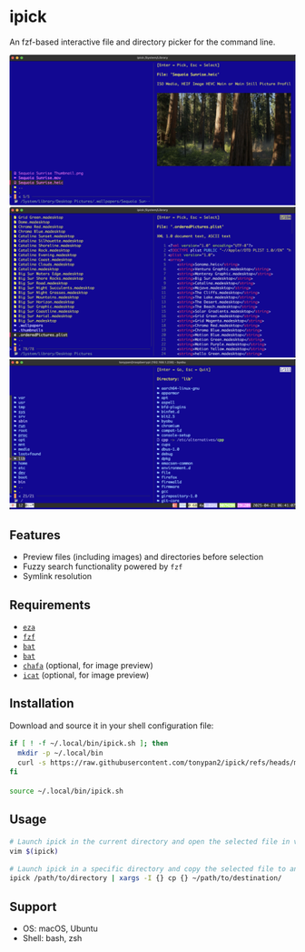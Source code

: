 # ipick

An fzf-based interactive file and directory picker for the command line.

![Screenshot](static/3.png?raw=true)
![Screenshot](static/2.png?raw=true)
![Screenshot](static/1.png?raw=true)

## Features

- Preview files (including images) and directories before selection
- Fuzzy search functionality powered by `fzf`
- Symlink resolution

## Requirements

- [`eza`](https://github.com/eza-community/eza)
- [`fzf`](https://github.com/junegunn/fzf)
- [`bat`](https://github.com/sharkdp/bat)
- [`bat`](https://github.com/sharkdp/bat)
- [`chafa`](https://github.com/hpjansson/chafa/) (optional, for image preview)
- [`icat`](https://sw.kovidgoyal.net/kitty/kittens/icat/) (optional, for image preview)

## Installation

Download and source it in your shell configuration file:

```bash
if [ ! -f ~/.local/bin/ipick.sh ]; then
  mkdir -p ~/.local/bin
  curl -s https://raw.githubusercontent.com/tonypan2/ipick/refs/heads/main/ipick.sh > ~/.local/bin/ipick.sh
fi

source ~/.local/bin/ipick.sh
```

## Usage

```bash
# Launch ipick in the current directory and open the selected file in vim
vim $(ipick)
```

```bash
# Launch ipick in a specific directory and copy the selected file to another location
ipick /path/to/directory | xargs -I {} cp {} ~/path/to/destination/
```

## Support

- OS: macOS, Ubuntu
- Shell: bash, zsh
